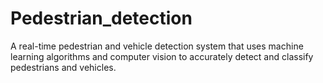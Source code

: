 # Pedestrian_detection
 A real-time pedestrian and vehicle detection system that uses machine learning algorithms and computer vision to accurately detect and classify pedestrians and vehicles.
